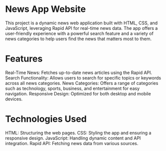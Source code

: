 # News App Website
This project is a dynamic news web application built with HTML, CSS, and JavaScript, leveraging Rapid API for real-time news data. The app offers a user-friendly experience with a powerful search feature and a variety of news categories to help users find the news that matters most to them.

# Features
Real-Time News: Fetches up-to-date news articles using the Rapid API.
Search Functionality: Allows users to search for specific topics or keywords across all news categories.
News Categories: Offers a range of categories such as technology, sports, business, and entertainment for easy navigation.
Responsive Design: Optimized for both desktop and mobile devices.
# Technologies Used
HTML: Structuring the web pages.
CSS: Styling the app and ensuring a responsive design.
JavaScript: Handling dynamic content and API integration.
Rapid API: Fetching news data from various sources.


